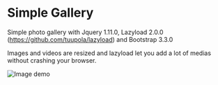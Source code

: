 # Simple Gallery
Simple photo gallery with Jquery 1.11.0, Lazyload 2.0.0 (https://github.com/tuupola/lazyload) and Bootstrap 3.3.0

Images and videos are resized and lazyload let you add a lot of medias without crashing your browser.

![Image demo](https://i.imgur.com/JERM7CK.png)

